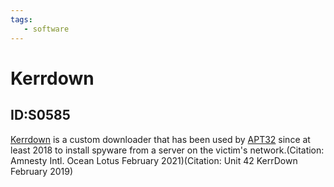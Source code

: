 ```yaml
---
tags:
   - software
---
```

# Kerrdown
## ID:S0585
[Kerrdown](software/S0585) is a custom downloader that has been used by [APT32](groups/G0050) since at least 2018 to install spyware from a server on the victim's network.(Citation: Amnesty Intl. Ocean Lotus February 2021)(Citation: Unit 42 KerrDown February 2019)
